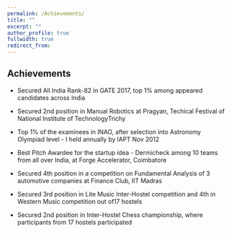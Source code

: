 ```yaml
---
permalink: /Achievements/
title: ""
excerpt: ""
author_profile: true
fullwidth: true
redirect_from: 
---
```

## Achievements
* Secured All India Rank-82 in GATE 2017, top 1% among appeared candidates across India

* Secured 2nd position in Manual Robotics at Pragyan, Techical Festival of National Institute of TechnologyTrichy

* Top 1% of the examinees in INAO, after selection into Astronomy Olympiad level - I held annually by IAPT Nov 2012 

* Best Pitch Awardee for the startup idea - Dermicheck among 10 teams from all over India, at Forge Accelerator, Coimbatore

* Secured 4th position in a competition on Fundamental Analysis of 3 automotive companies at Finance Club, IIT Madras

* Secured 3rd position in Lite Music Inter-Hostel competition and 4th in Western Music competition out of17 hostels

* Secured 2nd position in Inter-Hostel Chess championship, where participants from 17 hostels participated






